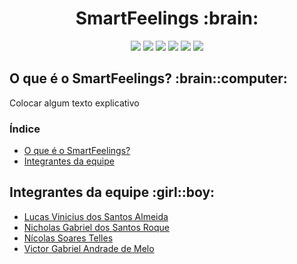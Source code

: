 <html>
       <head></head>
       <body>
              <h1 align="center">SmartFeelings :brain:</h1>
              <p align="center">
                     <img src="https://img.shields.io/badge/HTML5-E34F26?style=for-the-badge&logo=html5&logoColor=white">
                    <img src="https://img.shields.io/badge/CSS3-1572B6?style=for-the-badge&logo=css3&logoColor=white">
                    <img src="https://img.shields.io/badge/Python-2b5b84?style=for-the-badge&logo=Python&logoColor=white">
                    <img src="https://img.shields.io/badge/Flask-white?style=for-the-badge&logo=flask&logoColor=black">
                    <img src="https://img.shields.io/badge/JavaScript-F7DF1E?style=for-the-badge&logo=javascript&logoColor=black">
                    <img src="https://img.shields.io/badge/ReactJS-61DAFB?style=for-the-badge&logo=react&logoColor=black">
              </p>
              <h2>O que é o SmartFeelings? :brain::computer:</h2>
              <p align="justify">Colocar algum texto explicativo</p>
              <h3>Índice</h3>
              <ul>
                <li><a href="#o-que-%C3%A9-o-SmartFeelings">O que é o SmartFeelings?</a>
                <li><a href="#integrantes-da-equipe-girlboy">Integrantes da equipe</a>
              </ul>
              <h2>Integrantes da equipe :girl::boy:</h2>
              <ul>
                    <li><a href="https://github.com/lucasvns">Lucas Vinicius dos Santos Almeida</a>
                    <li><a href="https://github.com/NicholasRoque">Nicholas Gabriel dos Santos Roque</a>
                    <li><a href="https://github.com/nicolastelles">Nícolas Soares Telles</a>
                    <li><a href="https://github.com/VGabrielMelo">Victor Gabriel Andrade de Melo</a>
              </ul>
       </body>
</html>